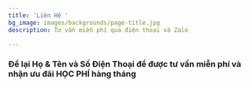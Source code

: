 ```yaml
---
title: 'Liên Hệ '
bg_image: images/backgrounds/page-title.jpg
description: Tư vấn miễn phí qua điện thoại và Zalo

---
```

### Để lại Họ & Tên và Số Điện Thoại để được tư vấn miễn phí và nhận ưu đãi HỌC PHÍ hàng tháng